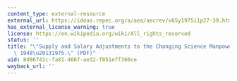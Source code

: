 ```yaml
---
content_type: external-resource
external_url: https://ideas.repec.org/a/aea/aecrev/v65y1975i1p27-39.html
has_external_license_warning: true
license: https://en.wikipedia.org/wiki/All_rights_reserved
status: ''
title: "\"Supply and Salary Adjustments to the Changing Science Manpower Market: Physics,\
  \ 1948\u20131975.\" (PDF)"
uid: 8d86741c-fa81-466f-ae32-f051eff360ce
wayback_url: ''
---
```


